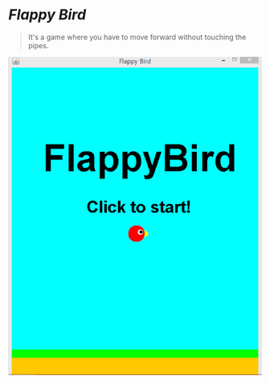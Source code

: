 # *Flappy Bird*

> It's a game where you have to move forward without touching the pipes.

![pic](screenshot.png)
